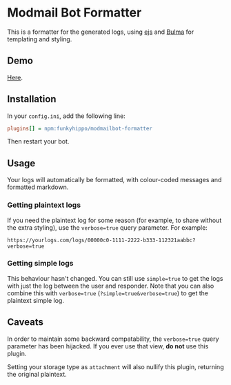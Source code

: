 # Modmail Bot Formatter

This is a formatter for the generated logs, using [ejs](https://ejs.co/) and [Bulma](https://bulma.io/) for templating and styling.

## Demo

[Here](https://funkyhippo.github.io/modmailbot-formatter/index.html).

## Installation

In your `config.ini`, add the following line:

```ini
plugins[] = npm:funkyhippo/modmailbot-formatter
```

Then restart your bot.

## Usage

Your logs will automatically be formatted, with colour-coded messages and formatted markdown.

### Getting plaintext logs

If you need the plaintext log for some reason (for example, to share without the extra styling), use the `verbose=true` query parameter. For example:

```
https://yourlogs.com/logs/00000c0-1111-2222-b333-112321aabbc?verbose=true
```

### Getting simple logs

This behaviour hasn't changed. You can still use `simple=true` to get the logs with just the log between the user and responder. Note that you can also combine this with `verbose=true` (`?simple=true&verbose=true`) to get the plaintext simple log.

## Caveats

In order to maintain some backward compatability, the `verbose=true` query parameter has been hijacked. If you ever use that view, **do not** use this plugin.

Setting your storage type as `attachment` will also nullify this plugin, returning the original plaintext.
